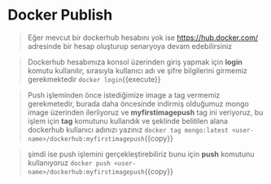 # Docker Publish 

>Eğer mevcut bir dockerhub hesabını yok ise https://hub.docker.com/ adresinde bir hesap oluşturup senaryoya devam edebilirsiniz

>Dockerhub hesabımıza konsol üzerinden giriş yapmak için **login** komutu kullanılır, sırasıyla kullanıcı adı ve şifre bilgilerini girmemiz gerekmektedir 
`docker login`{{execute}}

>Push işleminden önce istediğimize image a tag vermemiz gerekmetedir, burada daha öncesinde indirmiş olduğumuz mongo image üzerinden ilerliyoruz ve **myfirstimagepush** tag ini veriyoruz, bu işlem için **tag** komutunu kullandık ve **<user-name>** şeklinde belitilen alana dockerhub kullanıcı adınızı yazınız
`docker tag mongo:latest <user-name>/dockerhub:myfirstimagepush`{{copy}}

>şimdi ise push işlemini gerçekleştirebiliriz bunu için **push** komutunu kullanıyoruz
`docker push <user-name>/dockerhub:myfirstimagepush`{{copy}}
